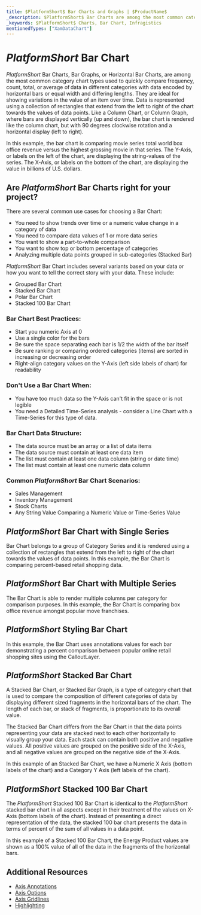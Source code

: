 ```yaml
---
title: $PlatformShort$ Bar Charts and Graphs | $ProductName$
_description: $PlatformShort$ Bar Charts are among the most common category chart types used to quickly compare frequency, count, total, or average of data in different categories. Try for FREE.
_keywords: $PlatformShort$ Charts, Bar Chart, Infragistics
mentionedTypes: ["XamDataChart"]
---
```

# $PlatformShort$ Bar Chart

$PlatformShort$ Bar Charts, Bar Graphs, or Horizontal Bar Charts, are among the most common category chart types used to quickly compare frequency, count, total, or average of data in different categories with data encoded by horizontal bars or equal width and differing lengths. They are ideal for showing variations in the value of an item over time. Data is represented using a collection of rectangles that extend from the left to right of the chart towards the values of data points. Like a Column Chart, or Column Graph, where bars are displayed vertically (up and down), the bar chart is rendered like the column chart, but with 90 degrees clockwise rotation and a horizontal display (left to right).

In this example, the bar chart is comparing movie series total world box office revenue versus the highest grossing movie in that series. The Y-Axis, or labels on the left of the chart, are displaying the string-values of the series. The X-Axis, or labels on the bottom of the chart, are displaying the value in billions of U.S. dollars. 

<code-view style="height: 400px" 
           data-demos-base-url="{environment:dvDemosBaseUrl}" 
           iframe-src="{environment:dvDemosBaseUrl}/charts/data-chart-bar-chart-with-legend" 
           alt="$PlatformShort$ Bar Chart with Legend" >
</code-view>

<div class="divider--half"></div>

## Are $PlatformShort$ Bar Charts right for your project?

There are several common use cases for choosing a Bar Chart:

- You need to show trends over time or a numeric value change in a category of data
- You need to compare data values of 1 or more data series
- You want to show a part-to-whole comparison
- You want to show top or bottom percentage of categories
- Analyzing multiple data points grouped in sub-categories (Stacked Bar)

$PlatformShort$ Bar Chart includes several variants based on your data or how you want to tell the correct story with your data. These include:

- Grouped Bar Chart
- Stacked Bar Chart
- Polar Bar Chart
- Stacked 100 Bar Chart

### Bar Chart Best Practices:

- Start you numeric Axis at 0
- Use a single color for the bars
- Be sure the space separating each bar is 1/2 the width of the bar itself
- Be sure ranking or comparing ordered categories (items) are  sorted in increasing or decreasing order
- Right-align category values on the Y-Axis (left side labels of chart) for readability

### Don't Use a Bar Chart When:

- You have too much data so the Y-Axis can't fit in the space or is not legible
- You need a Detailed Time-Series analysis  - consider a Line Chart with a Time-Series for this type of data.

### Bar Chart Data Structure:

- The data source must be an array or a list of data items
- The data source must contain at least one data item
- The list must contain at least one data column (string or date time)
- The list must contain at least one numeric data column

### Common $PlatformShort$ Bar Chart Scenarios:

- Sales Management
- Inventory Management
- Stock Charts
- Any String Value Comparing a Numeric Value or Time-Series Value

<div class="divider--half"></div>

## $PlatformShort$ Bar Chart with Single Series

Bar Chart belongs to a group of Category Series and it is rendered using a collection of rectangles that extend from the left to right of the chart towards the values of data points.
In this example, the Bar Chart is comparing percent-based retail shopping data. 


<code-view style="height: 400px" 
           data-demos-base-url="{environment:dvDemosBaseUrl}" 
           iframe-src="{environment:dvDemosBaseUrl}/charts/data-chart-bar-chart-single-source" 
           alt="$PlatformShort$ Bar Chart with Single Source" >
</code-view>

<div class="divider--half"></div>

## $PlatformShort$ Bar Chart with Multiple Series

The Bar Chart is able to render multiple columns per category for comparison purposes. In this example, the Bar Chart is comparing box office revenue amongst popular move franchises. 


<code-view style="height: 400px" 
           data-demos-base-url="{environment:dvDemosBaseUrl}" 
           iframe-src="{environment:dvDemosBaseUrl}/charts/data-chart-bar-chart-multiple-sources" 
           alt="$PlatformShort$ Bar Chart with Multiple Sources" >
</code-view>

<div class="divider--half"></div>

## $PlatformShort$ Styling Bar Chart

In this example, the Bar Chart uses annotations values for each bar demonstrating a percent comparison between popular online retail shopping sites using the CalloutLayer.


<code-view style="height: 400px" 
           data-demos-base-url="{environment:dvDemosBaseUrl}" 
           iframe-src="{environment:dvDemosBaseUrl}/charts/data-chart-bar-chart-styling" 
           alt="$PlatformShort$ Bar Chart Styling" >
</code-view>

<div class="divider--half"></div>

## $PlatformShort$ Stacked Bar Chart

A Stacked Bar Chart, or Stacked Bar Graph, is a type of category chart that is used to compare the composition of different categories of data by displaying different sized fragments in the horizontal bars of the chart. The length of each bar, or stack of fragments, is proportionate to its overall value.

The Stacked Bar Chart differs from the Bar Chart in that the data points representing your data are stacked next to each other horizontally to visually group your data. Each stack can contain both positive and negative values. All positive values are grouped on the positive side of the X-Axis, and all negative values are grouped on the negative side of the X-Axis.

In this example of an Stacked Bar Chart, we have a Numeric X Axis (bottom labels of the chart) and a Category Y Axis (left labels of the chart).


<code-view style="height: 400px" 
           data-demos-base-url="{environment:dvDemosBaseUrl}" 
           iframe-src="{environment:dvDemosBaseUrl}/charts/data-chart-stacked-bar-chart" 
           alt="$PlatformShort$ Stacked Bar Chart" >
</code-view>

<div class="divider--half"></div>

## $PlatformShort$ Stacked 100 Bar Chart

The $PlatformShort$ Stacked 100 Bar Chart is identical to the $PlatformShort$ stacked bar chart in all aspects except in their treatment of the values on X-Axis (bottom labels of the chart). Instead of presenting a direct representation of the data, the stacked 100 bar chart presents the data in terms of percent of the sum of all values in a data point.

In this example of a Stacked 100 Bar Chart, the Energy Product values are shown as a 100% value of all of the data in the fragments of the horizontal bars.


<code-view style="height: 400px" 
           data-demos-base-url="{environment:dvDemosBaseUrl}" 
           iframe-src="{environment:dvDemosBaseUrl}/charts/data-chart-stacked-100-bar-chart" 
           alt="$PlatformShort$ Stacked 100 Bar Chart" >
</code-view>

<div class="divider--half"></div>

## Additional Resources
- [Axis Annotations](chart-features-axis-options.md)
- [Axis Options](chart-features-axis-options.md)
- [Axis Gridlines](chart-features-axis-gridlines.md)
- [Highlighting](chart-features-highlighting.md)

<!-- TODO list API links used in this topic 
## API Members
-->
